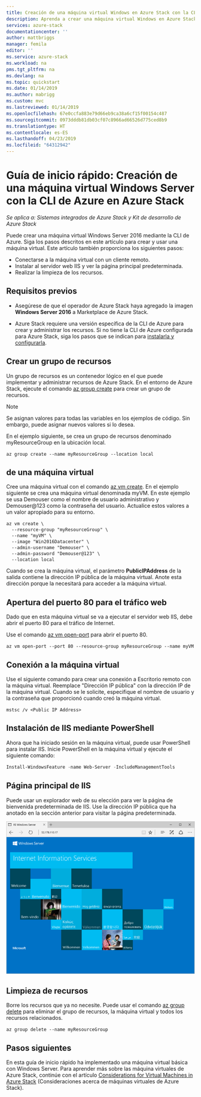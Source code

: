 ```yaml
---
title: Creación de una máquina virtual Windows en Azure Stack con la CLI de Azure | Microsoft Docs
description: Aprenda a crear una máquina virtual Windows en Azure Stack con la CLI de Azure.
services: azure-stack
documentationcenter: ''
author: mattbriggs
manager: femila
editor: ''
ms.service: azure-stack
ms.workload: na
pms.tgt_pltfrm: na
ms.devlang: na
ms.topic: quickstart
ms.date: 01/14/2019
ms.author: mabrigg
ms.custom: mvc
ms.lastreviewed: 01/14/2019
ms.openlocfilehash: 67e0ccfa883e79d66eb9ca38a6cf15f00154c487
ms.sourcegitcommit: 0973dddb81db03cf07c8966ad66526d775ced8b9
ms.translationtype: HT
ms.contentlocale: es-ES
ms.lasthandoff: 04/23/2019
ms.locfileid: "64312942"
---
```

# <a name="quickstart-create-a-windows-server-virtual-machine-by-using-azure-cli-in-azure-stack"></a>Guía de inicio rápido: Creación de una máquina virtual Windows Server con la CLI de Azure en Azure Stack

‎*Se aplica a: Sistemas integrados de Azure Stack y Kit de desarrollo de Azure Stack*

Puede crear una máquina virtual Windows Server 2016 mediante la CLI de Azure. Siga los pasos descritos en este artículo para crear y usar una máquina virtual. Este artículo también proporciona los siguientes pasos:

* Conectarse a la máquina virtual con un cliente remoto.
* Instalar al servidor web IIS y ver la página principal predeterminada.
* Realizar la limpieza de los recursos.

## <a name="prerequisites"></a>Requisitos previos

* Asegúrese de que el operador de Azure Stack haya agregado la imagen **Windows Server 2016** a Marketplace de Azure Stack.

* Azure Stack requiere una versión específica de la CLI de Azure para crear y administrar los recursos. Si no tiene la CLI de Azure configurada para Azure Stack, siga los pasos que se indican para [instalarla y configurarla](azure-stack-version-profiles-azurecli2.md).

## <a name="create-a-resource-group"></a>Crear un grupo de recursos

Un grupo de recursos es un contenedor lógico en el que puede implementar y administrar recursos de Azure Stack. En el entorno de Azure Stack, ejecute el comando [az group create](/cli/azure/group#az-group-create) para crear un grupo de recursos.

> [!NOTE]
>  Se asignan valores para todas las variables en los ejemplos de código. Sin embargo, puede asignar nuevos valores si lo desea.

En el ejemplo siguiente, se crea un grupo de recursos denominado myResourceGroup en la ubicación local.

```cli
az group create --name myResourceGroup --location local
```

## <a name="create-a-virtual-machine"></a>de una máquina virtual

Cree una máquina virtual con el comando [az vm create](/cli/azure/vm#az-vm-create). En el ejemplo siguiente se crea una máquina virtual denominada myVM. En este ejemplo se usa Demouser como el nombre de usuario administrativo y Demouser@123 como la contraseña del usuario. Actualice estos valores a un valor apropiado para su entorno.

```cli
az vm create \
  --resource-group "myResourceGroup" \
  --name "myVM" \
  --image "Win2016Datacenter" \
  --admin-username "Demouser" \
  --admin-password "Demouser@123" \
  --location local
```

Cuando se crea la máquina virtual, el parámetro **PublicIPAddress** de la salida contiene la dirección IP pública de la máquina virtual. Anote esta dirección porque la necesitará para acceder a la máquina virtual.

## <a name="open-port-80-for-web-traffic"></a>Apertura del puerto 80 para el tráfico web

Dado que en esta máquina virtual se va a ejecutar el servidor web IIS, debe abrir el puerto 80 para el tráfico de Internet.

Use el comando [az vm open-port](/cli/azure/vm) para abrir el puerto 80.

```cli
az vm open-port --port 80 --resource-group myResourceGroup --name myVM
```

## <a name="connect-to-the-virtual-machine"></a>Conexión a la máquina virtual

Use el siguiente comando para crear una conexión a Escritorio remoto con la máquina virtual. Reemplace "Dirección IP pública" con la dirección IP de la máquina virtual. Cuando se le solicite, especifique el nombre de usuario y la contraseña que proporcionó cuando creó la máquina virtual.

```
mstsc /v <Public IP Address>
```

## <a name="install-iis-using-powershell"></a>Instalación de IIS mediante PowerShell

Ahora que ha iniciado sesión en la máquina virtual, puede usar PowerShell para instalar IIS. Inicie PowerShell en la máquina virtual y ejecute el siguiente comando:

```powershell
Install-WindowsFeature -name Web-Server -IncludeManagementTools
```

## <a name="view-the-iis-welcome-page"></a>Página principal de IIS

Puede usar un explorador web de su elección para ver la página de bienvenida predeterminada de IIS. Use la dirección IP pública que ha anotado en la sección anterior para visitar la página predeterminada.

![Sitio predeterminado de IIS](./media/azure-stack-quick-create-vm-windows-cli/default-iis-website.png)

## <a name="clean-up-resources"></a>Limpieza de recursos

Borre los recursos que ya no necesite. Puede usar el comando [az group delete](/cli/azure/group#az-group-delete) para eliminar el grupo de recursos, la máquina virtual y todos los recursos relacionados.

```cli
az group delete --name myResourceGroup
```

## <a name="next-steps"></a>Pasos siguientes

En esta guía de inicio rápido ha implementado una máquina virtual básica con Windows Server. Para aprender más sobre las máquina virtuales de Azure Stack, continúe con el artículo [Considerations for Virtual Machines in Azure Stack](azure-stack-vm-considerations.md) (Consideraciones acerca de máquinas virtuales de Azure Stack).
